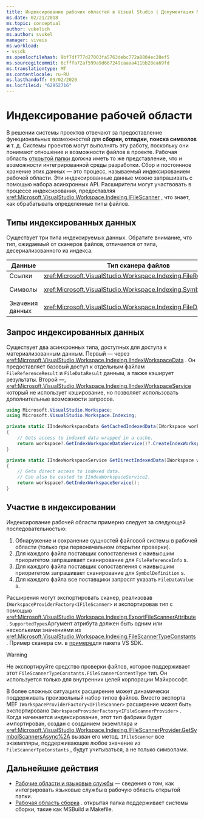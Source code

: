 ```yaml
---
title: Индексирование рабочих областей в Visual Studio | Документация Майкрософт
ms.date: 02/21/2018
ms.topic: conceptual
author: vukelich
ms.author: svukel
manager: viveis
ms.workload:
- vssdk
ms.openlocfilehash: 9bf7df777d27003fa5763debc772a8804ec28ef5
ms.sourcegitcommit: 6cfffa72af599a9d667249caaaa411bb28ea69fd
ms.translationtype: MT
ms.contentlocale: ru-RU
ms.lasthandoff: 09/02/2020
ms.locfileid: "62952716"
---
```

# <a name="workspace-indexing"></a>Индексирование рабочей области

В решении системы проектов отвечают за предоставление функциональных возможностей для **сборки, отладки, поиска символов и** т. д. Системы проектов могут выполнять эту работу, поскольку они понимают отношение и возможности файлов в проекте. Рабочая область [открытой папки](../ide/develop-code-in-visual-studio-without-projects-or-solutions.md) должна иметь то же представление, что и возможности интегрированной среды разработки. Сбор и постоянное хранение этих данных — это процесс, называемый индексированием рабочей области. Эти индексированные данные можно запрашивать с помощью набора асинхронных API. Расширители могут участвовать в процессе индексирования, предоставляя <xref:Microsoft.VisualStudio.Workspace.Indexing.IFileScanner> , что знает, как обрабатывать определенные типы файлов.

## <a name="types-of-indexed-data"></a>Типы индексированных данных

Существует три типа индексируемых данных. Обратите внимание, что тип, ожидаемый от сканеров файлов, отличается от типа, десериализованного из индекса.

|Данные|Тип сканера файлов|Тип результата запроса индекса|Связанные типы|
|--|--|--|--|
|Ссылки|<xref:Microsoft.VisualStudio.Workspace.Indexing.FileReferenceInfo>|<xref:Microsoft.VisualStudio.Workspace.Indexing.FileReferenceResult>|<xref:Microsoft.VisualStudio.Workspace.Indexing.FileReferenceInfoType>|
|Символы|<xref:Microsoft.VisualStudio.Workspace.Indexing.SymbolDefinition>|<xref:Microsoft.VisualStudio.Workspace.Indexing.SymbolDefinitionSearchResult>|<xref:Microsoft.VisualStudio.Workspace.Indexing.ISymbolService> следует использовать вместо `IIndexWorkspaceService` для запросов|
|Значения данных|<xref:Microsoft.VisualStudio.Workspace.Indexing.FileDataValue>|<xref:Microsoft.VisualStudio.Workspace.Indexing.FileDataResult`1>||

## <a name="querying-for-indexed-data"></a>Запрос индексированных данных

Существует два асинхронных типа, доступных для доступа к материализованным данным. Первый — через <xref:Microsoft.VisualStudio.Workspace.Indexing.IIndexWorkspaceData> . Он предоставляет базовый доступ к отдельным файлам `FileReferenceResult` и `FileDataResult` данным, а также кэширует результаты. Второй —, <xref:Microsoft.VisualStudio.Workspace.Indexing.IIndexWorkspaceService> который не использует кэширование, но позволяет использовать дополнительные возможности запросов.

```csharp
using Microsoft.VisualStudio.Workspace;
using Microsoft.VisualStudio.Workspace.Indexing;

private static IIndexWorkspaceData GetCachedIndexedData(IWorkspace workspace)
{
    // Gets access to indexed data wrapped in a cache.
    return workspace?.GetIndexWorkspaceDataService()?.CreateIndexWorkspaceData();
}

private static IIndexWorkspaceService GetDirectIndexedData(IWorkspace workspace)
{
    // Gets direct access to indexed data.
    // Can also be casted to IIndexWorkspaceService2.
    return workspace?.GetIndexWorkspaceService();
}
```

## <a name="participating-in-indexing"></a>Участие в индексировании

Индексирование рабочей области примерно следует за следующей последовательностью:

1. Обнаружение и сохранение сущностей файловой системы в рабочей области (только при первоначальном открытии проверки).
1. Для каждого файла поставщик сопоставления с наивысшим приоритетом запрашивает сканирование для `FileReferenceInfo` s.
1. Для каждого файла поставщик сопоставления с наивысшим приоритетом запрашивает сканирование для `SymbolDefinition` s.
1. Для каждого файла все поставщики запросят указать `FileDataValue` s.

Расширения могут экспортировать сканер, реализовав `IWorkspaceProviderFactory<IFileScanner>` и экспортировав тип с помощью <xref:Microsoft.VisualStudio.Workspace.Indexing.ExportFileScannerAttribute> . `SupportedTypes`Аргумент атрибута должен быть одним или несколькими значениями из <xref:Microsoft.VisualStudio.Workspace.Indexing.FileScannerTypeConstants> . Пример сканера см. в [примере](https://github.com/Microsoft/VSSDK-Extensibility-Samples/blob/master/Open_Folder_Extensibility/C%23/SymbolScannerSample/TxtFileSymbolScanner.cs)для пакета VS SDK.

> [!WARNING]
> Не экспортируйте средство проверки файлов, которое поддерживает этот `FileScannerTypeConstants.FileScannerContentType` тип. Он используется только для внутренних целей корпорации Майкрософт.

В более сложных ситуациях расширение может динамически поддерживать произвольный набор типов файлов. Вместо экспорта MEF `IWorkspaceProviderFactory<IFileScanner>` расширение может быть экспортировано `IWorkspaceProviderFactory<IFileScannerProvider>` . Когда начинается индексирование, этот тип фабрики будет импортирован, создан с созданием экземпляра и <xref:Microsoft.VisualStudio.Workspace.Indexing.IFileScannerProvider.GetSymbolScannersAsync%2A> вызван его метод. `IFileScanner` все экземпляры, поддерживающие любое значение из `FileScannerTpeConstants` , будут учитываться, а не только символами.

## <a name="next-steps"></a>Дальнейшие действия

* [Рабочие области и языковые службы](workspace-language-services.md) — сведения о том, как интегрировать языковые службы в рабочую область открытой папки.
* [Рабочая область сборка](workspace-build.md) . открытая папка поддерживает системы сборки, такие как MSBuild и Makefile.